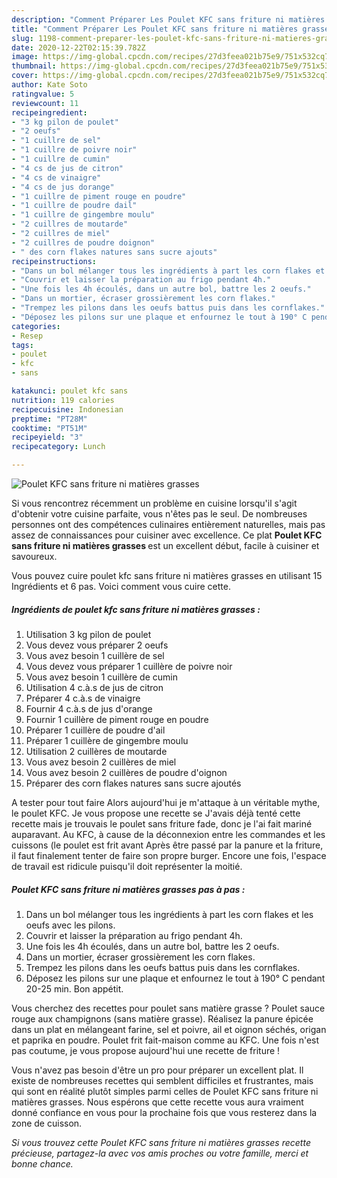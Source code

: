 ```yaml
---
description: "Comment Préparer Les Poulet KFC sans friture ni matières grasses"
title: "Comment Préparer Les Poulet KFC sans friture ni matières grasses"
slug: 1198-comment-preparer-les-poulet-kfc-sans-friture-ni-matieres-grasses
date: 2020-12-22T02:15:39.782Z
image: https://img-global.cpcdn.com/recipes/27d3feea021b75e9/751x532cq70/poulet-kfc-sans-friture-ni-matieres-grasses-photo-principale-de-la-recette.jpg
thumbnail: https://img-global.cpcdn.com/recipes/27d3feea021b75e9/751x532cq70/poulet-kfc-sans-friture-ni-matieres-grasses-photo-principale-de-la-recette.jpg
cover: https://img-global.cpcdn.com/recipes/27d3feea021b75e9/751x532cq70/poulet-kfc-sans-friture-ni-matieres-grasses-photo-principale-de-la-recette.jpg
author: Kate Soto
ratingvalue: 5
reviewcount: 11
recipeingredient:
- "3 kg pilon de poulet"
- "2 oeufs"
- "1 cuillre de sel"
- "1 cuillre de poivre noir"
- "1 cuillre de cumin"
- "4 cs de jus de citron"
- "4 cs de vinaigre"
- "4 cs de jus dorange"
- "1 cuillre de piment rouge en poudre"
- "1 cuillre de poudre dail"
- "1 cuillre de gingembre moulu"
- "2 cuillres de moutarde"
- "2 cuillres de miel"
- "2 cuillres de poudre doignon"
- " des corn flakes natures sans sucre ajouts"
recipeinstructions:
- "Dans un bol mélanger tous les ingrédients à part les corn flakes et les oeufs avec les pilons."
- "Couvrir et laisser la préparation au frigo pendant 4h."
- "Une fois les 4h écoulés, dans un autre bol, battre les 2 oeufs."
- "Dans un mortier, écraser grossièrement les corn flakes."
- "Trempez les pilons dans les oeufs battus puis dans les cornflakes."
- "Déposez les pilons sur une plaque et enfournez le tout à 190° C pendant 20-25 min. Bon appétit."
categories:
- Resep
tags:
- poulet
- kfc
- sans

katakunci: poulet kfc sans 
nutrition: 119 calories
recipecuisine: Indonesian
preptime: "PT28M"
cooktime: "PT51M"
recipeyield: "3"
recipecategory: Lunch

---
```



![Poulet KFC sans friture ni matières grasses](https://img-global.cpcdn.com/recipes/27d3feea021b75e9/751x532cq70/poulet-kfc-sans-friture-ni-matieres-grasses-photo-principale-de-la-recette.jpg)

Si vous rencontrez récemment un problème en cuisine lorsqu'il s'agit d'obtenir votre cuisine parfaite, vous n'êtes pas le seul. De nombreuses personnes ont des compétences culinaires entièrement naturelles, mais pas assez de connaissances pour cuisiner avec excellence. Ce plat <strong> Poulet KFC sans friture ni matières grasses </strong> est un excellent début, facile à cuisiner et savoureux.

<!--inarticleads1-->

Vous pouvez cuire poulet kfc sans friture ni matières grasses en utilisant 15 Ingrédients et 6 pas. Voici comment vous cuire cette.

##### Ingrédients de poulet kfc sans friture ni matières grasses :

1. Utilisation 3 kg pilon de poulet
1. Vous devez vous préparer 2 oeufs
1. Vous avez besoin 1 cuillère de sel
1. Vous devez vous préparer 1 cuillère de poivre noir
1. Vous avez besoin 1 cuillère de cumin
1. Utilisation 4 c.à.s de jus de citron
1. Préparer 4 c.à.s de vinaigre
1. Fournir 4 c.à.s de jus d&#39;orange
1. Fournir 1 cuillère de piment rouge en poudre
1. Préparer 1 cuillère de poudre d&#39;ail
1. Préparer 1 cuillère de gingembre moulu
1. Utilisation 2 cuillères de moutarde
1. Vous avez besoin 2 cuillères de miel
1. Vous avez besoin 2 cuillères de poudre d&#39;oignon
1. Préparer  des corn flakes natures sans sucre ajoutés


A tester pour tout faire Alors aujourd&#39;hui je m&#39;attaque à un véritable mythe, le poulet KFC. Je vous propose une recette se J&#39;avais déjà tenté cette recette mais je trouvais le poulet sans friture fade, donc je l&#39;ai fait mariné auparavant. Au KFC, à cause de la déconnexion entre les commandes et les cuissons (le poulet est frit avant Après être passé par la panure et la friture, il faut finalement tenter de faire son propre burger. Encore une fois, l&#39;espace de travail est ridicule puisqu&#39;il doit représenter la moitié. 

<!--inarticleads2-->

##### Poulet KFC sans friture ni matières grasses pas à pas :

1. Dans un bol mélanger tous les ingrédients à part les corn flakes et les oeufs avec les pilons.
1. Couvrir et laisser la préparation au frigo pendant 4h.
1. Une fois les 4h écoulés, dans un autre bol, battre les 2 oeufs.
1. Dans un mortier, écraser grossièrement les corn flakes.
1. Trempez les pilons dans les oeufs battus puis dans les cornflakes.
1. Déposez les pilons sur une plaque et enfournez le tout à 190° C pendant 20-25 min. Bon appétit.


Vous cherchez des recettes pour poulet sans matière grasse ? Poulet sauce rouge aux champignons (sans matière grasse). Réalisez la panure épicée dans un plat en mélangeant farine, sel et poivre, ail et oignon séchés, origan et paprika en poudre. Poulet frit fait-maison comme au KFC. Une fois n&#39;est pas coutume, je vous propose aujourd&#39;hui une recette de friture ! 

<!--inarticleads1-->

<p>
Vous n'avez pas besoin d'être un pro pour préparer un excellent plat. Il existe de nombreuses recettes qui semblent difficiles et frustrantes, mais qui sont en réalité plutôt simples parmi celles de Poulet KFC sans friture ni matières grasses. Nous espérons que cette recette vous aura vraiment donné confiance en vous pour la prochaine fois que vous resterez dans la zone de cuisson.
</p>

<p>
<i>Si vous trouvez cette Poulet KFC sans friture ni matières grasses recette précieuse, partagez-la avec vos amis proches ou votre famille, merci et bonne chance.</i>
</p>
